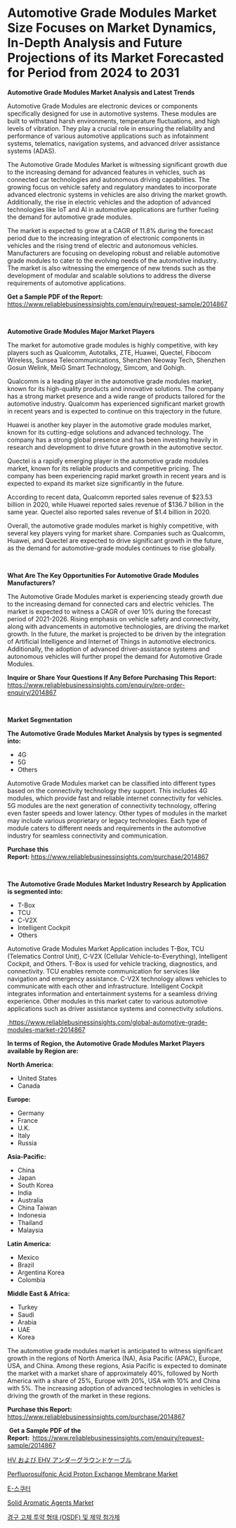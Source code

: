 <p><h1>Automotive Grade Modules Market Size Focuses on Market Dynamics, In-Depth Analysis and Future Projections of its Market Forecasted for Period from 2024 to 2031</h1></p><p><strong>Automotive Grade Modules Market Analysis and Latest Trends</strong></p>
<p><p>Automotive Grade Modules are electronic devices or components specifically designed for use in automotive systems. These modules are built to withstand harsh environments, temperature fluctuations, and high levels of vibration. They play a crucial role in ensuring the reliability and performance of various automotive applications such as infotainment systems, telematics, navigation systems, and advanced driver assistance systems (ADAS).</p><p>The Automotive Grade Modules Market is witnessing significant growth due to the increasing demand for advanced features in vehicles, such as connected car technologies and autonomous driving capabilities. The growing focus on vehicle safety and regulatory mandates to incorporate advanced electronic systems in vehicles are also driving the market growth. Additionally, the rise in electric vehicles and the adoption of advanced technologies like IoT and AI in automotive applications are further fueling the demand for automotive grade modules.</p><p>The market is expected to grow at a CAGR of 11.8% during the forecast period due to the increasing integration of electronic components in vehicles and the rising trend of electric and autonomous vehicles. Manufacturers are focusing on developing robust and reliable automotive grade modules to cater to the evolving needs of the automotive industry. The market is also witnessing the emergence of new trends such as the development of modular and scalable solutions to address the diverse requirements of automotive applications.</p></p>
<p><strong>Get a Sample PDF of the Report:&nbsp;</strong> <a href="https://www.reliablebusinessinsights.com/enquiry/request-sample/2014867">https://www.reliablebusinessinsights.com/enquiry/request-sample/2014867</a></p>
<p>&nbsp;</p>
<p><strong>Automotive Grade Modules Major Market Players</strong></p>
<p><p>The market for automotive grade modules is highly competitive, with key players such as Qualcomm, Autotalks, ZTE, Huawei, Quectel, Fibocom Wireless, Sunsea Telecommunications, Shenzhen Neoway Tech, Shenzhen Gosun Welink, MeiG Smart Technology, Simcom, and Gohigh.</p><p>Qualcomm is a leading player in the automotive grade modules market, known for its high-quality products and innovative solutions. The company has a strong market presence and a wide range of products tailored for the automotive industry. Qualcomm has experienced significant market growth in recent years and is expected to continue on this trajectory in the future.</p><p>Huawei is another key player in the automotive grade modules market, known for its cutting-edge solutions and advanced technology. The company has a strong global presence and has been investing heavily in research and development to drive future growth in the automotive sector.</p><p>Quectel is a rapidly emerging player in the automotive grade modules market, known for its reliable products and competitive pricing. The company has been experiencing rapid market growth in recent years and is expected to expand its market size significantly in the future.</p><p>According to recent data, Qualcomm reported sales revenue of $23.53 billion in 2020, while Huawei reported sales revenue of $136.7 billion in the same year. Quectel also reported sales revenue of $1.4 billion in 2020.</p><p>Overall, the automotive grade modules market is highly competitive, with several key players vying for market share. Companies such as Qualcomm, Huawei, and Quectel are expected to drive significant growth in the future, as the demand for automotive-grade modules continues to rise globally.</p></p>
<p>&nbsp;</p>
<p><strong>What Are The Key Opportunities For Automotive Grade Modules Manufacturers?</strong></p>
<p><p>The Automotive Grade Modules market is experiencing steady growth due to the increasing demand for connected cars and electric vehicles. The market is expected to witness a CAGR of over 10% during the forecast period of 2021-2026. Rising emphasis on vehicle safety and connectivity, along with advancements in automotive technologies, are driving the market growth. In the future, the market is projected to be driven by the integration of Artificial Intelligence and Internet of Things in automotive electronics. Additionally, the adoption of advanced driver-assistance systems and autonomous vehicles will further propel the demand for Automotive Grade Modules.</p></p>
<p><strong>Inquire or Share Your Questions If Any Before Purchasing This Report:</strong> <a href="https://www.reliablebusinessinsights.com/enquiry/pre-order-enquiry/2014867">https://www.reliablebusinessinsights.com/enquiry/pre-order-enquiry/2014867</a></p>
<p>&nbsp;</p>
<p><strong>Market Segmentation</strong></p>
<p><strong>The Automotive Grade Modules Market Analysis by types is segmented into:</strong></p>
<p><ul><li>4G</li><li>5G</li><li>Others</li></ul></p>
<p><p>Automotive Grade Modules market can be classified into different types based on the connectivity technology they support. This includes 4G modules, which provide fast and reliable internet connectivity for vehicles. 5G modules are the next generation of connectivity technology, offering even faster speeds and lower latency. Other types of modules in the market may include various proprietary or legacy technologies. Each type of module caters to different needs and requirements in the automotive industry for seamless connectivity and communication.</p></p>
<p><strong>Purchase this Report:&nbsp;</strong><a href="https://www.reliablebusinessinsights.com/purchase/2014867">https://www.reliablebusinessinsights.com/purchase/2014867</a></p>
<p>&nbsp;</p>
<p><strong>The Automotive Grade Modules Market Industry Research by Application is segmented into:</strong></p>
<p><ul><li>T-Box</li><li>TCU</li><li>C-V2X</li><li>Intelligent Cockpit</li><li>Others</li></ul></p>
<p><p>Automotive Grade Modules Market Application includes T-Box, TCU (Telematics Control Unit), C-V2X (Cellular Vehicle-to-Everything), Intelligent Cockpit, and Others. T-Box is used for vehicle tracking, diagnostics, and connectivity. TCU enables remote communication for services like navigation and emergency assistance. C-V2X technology allows vehicles to communicate with each other and infrastructure. Intelligent Cockpit integrates information and entertainment systems for a seamless driving experience. Other modules in this market cater to various automotive applications such as driver assistance systems and connectivity solutions.</p></p>
<p><a href="https://www.reliablebusinessinsights.com/global-automotive-grade-modules-market-r2014867">&nbsp;https://www.reliablebusinessinsights.com/global-automotive-grade-modules-market-r2014867</a></p>
<p><strong>In terms of Region, the Automotive Grade Modules Market Players available by Region are:</strong></p>
<p>
    <p> <strong> North America: </strong>
        <ul>
            <li>United States</li>
            <li>Canada</li>
        </ul>
        </p> 
    <p> <strong> Europe: </strong>
        <ul>
            <li>Germany</li>
            <li>France</li>
            <li>U.K.</li>
            <li>Italy</li>
            <li>Russia</li>
        </ul>
        </p> 
    <p> <strong> Asia-Pacific: </strong>
        <ul>
            <li>China</li>
            <li>Japan</li>
            <li>South Korea</li>
            <li>India</li>
            <li>Australia</li>
            <li>China Taiwan</li>
            <li>Indonesia</li>
            <li>Thailand</li>
            <li>Malaysia</li>
        </ul>
        </p> 
    <p> <strong> Latin America: </strong>
        <ul>
            <li>Mexico</li>
            <li>Brazil</li>
            <li>Argentina Korea</li>
            <li>Colombia</li>
        </ul>
        </p> 
    <p> <strong> Middle East & Africa: </strong>
        <ul>
            <li>Turkey</li>
            <li>Saudi</li>
            <li>Arabia</li>
            <li>UAE</li>
            <li>Korea</li>
        </ul>
    </p>
    </p>
<p><p>The automotive grade modules market is anticipated to witness significant growth in the regions of North America (NA), Asia Pacific (APAC), Europe, USA, and China. Among these regions, Asia Pacific is expected to dominate the market with a market share of approximately 40%, followed by North America with a share of 25%, Europe with 20%, USA with 10% and China with 5%. The increasing adoption of advanced technologies in vehicles is driving the growth of the market in these regions.</p></p>
<p><strong>Purchase this Report: </strong><a href="https://www.reliablebusinessinsights.com/purchase/2014867">https://www.reliablebusinessinsights.com/purchase/2014867</a></p>
<p>&nbsp;<strong>Get a Sample PDF of the Report:&nbsp;&nbsp;</strong><a href="https://www.reliablebusinessinsights.com/enquiry/request-sample/2014867">https://www.reliablebusinessinsights.com/enquiry/request-sample/2014867</a></p>
<p><strong></strong></p>
<p><p><a href="https://github.com/BrionnaBoyle/Market-Research-Report-List-1/blob/main/4197628118178.md">HV および EHV アンダーグラウンドケーブル</a></p><p><a href="https://github.com/redneck06/Market-Research-Report-List-3/blob/main/perfluorosulfonic-acid-proton-exchange-membrane-market.md">Perfluorosulfonic Acid Proton Exchange Membrane Market</a></p><p><a href="https://medium.com/@joanacasper2001/%EA%B8%80%EB%A1%9C%EB%B2%8C-%EC%A0%84%EA%B8%B0-%EC%8A%A4%EC%BF%A0%ED%84%B0-%EC%8B%9C%EC%9E%A5-%EB%B2%94%EC%9C%84-%EB%B0%8F-2024%EB%85%84%EB%B6%80%ED%84%B0-2031%EB%85%84%EA%B9%8C%EC%A7%80-%EC%98%88%EC%83%81%EB%90%9C-%EC%97%B0%ED%8F%89%EA%B7%A0-%EC%84%B1%EC%9E%A5%EB%A5%A0-%EC%97%90-%EB%8C%80%ED%95%9C-%EC%8B%AC%EC%B8%B5-%EB%B6%84%EC%84%9D-abee11abe1ed">E-스쿠터</a></p><p><a href="https://github.com/peachesmcdowel1/Market-Research-Report-List-3/blob/main/solid-aromatic-agents-market.md">Solid Aromatic Agents Market</a></p><p><a href="https://medium.com/@jeralderzog65756e/%EA%B5%AC%EA%B0%95-%EA%B3%A0%EC%B2%B4-%EC%9A%A9%EB%9F%89-%ED%98%95%ED%83%9C-osdf-%EB%B0%8F-%EC%95%BD%EB%AC%BC-%EC%B2%A8%EA%B0%80%EC%A0%9C-%EC%8B%9C%EC%9E%A5-%EC%A0%90%EC%9C%A0%EC%9C%A8-%EB%B0%8F-%EA%B2%BD%EC%9F%81-%ED%92%8D%EA%B2%BD%EC%97%90-%EB%8C%80%ED%95%9C-%ED%86%B5%EC%B0%B0%EB%A0%A5-2024%EB%85%84%EB%B6%80%ED%84%B0-2031%EB%85%84%EA%B9%8C%EC%A7%80%EC%9D%98-%EA%B8%B0%EA%B0%84%EB%8F%99%EC%95%88-0568956e706b">경구 고체 투약 형태 (OSDF) 및 제약 첨가제</a></p></p>